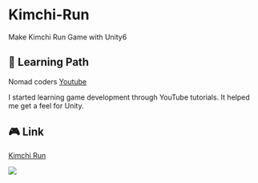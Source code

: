 # Kimchi-Run
Make Kimchi Run Game with Unity6


## :book: Learning Path
Nomad coders [Youtube](https://www.youtube.com/watch?v=A58_FWqiekI)


I started learning game development through YouTube tutorials.
It helped me get a feel for Unity.


## :video_game: Link
[Kimchi Run](https://play.unity.com/en/games/b6756879-800a-47e5-bffa-d0d23540ef31/kimchi-run-by)


<img src = "https://github.com/user-attachments/assets/488d3647-8262-47d1-9756-558263b2b32f">
